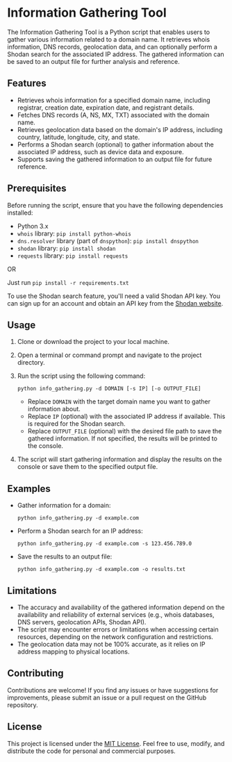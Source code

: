 # Information Gathering Tool

The Information Gathering Tool is a Python script that enables users to gather various information related to a domain name. It retrieves whois information, DNS records, geolocation data, and can optionally perform a Shodan search for the associated IP address. The gathered information can be saved to an output file for further analysis and reference.

## Features

- Retrieves whois information for a specified domain name, including registrar, creation date, expiration date, and registrant details.
- Fetches DNS records (A, NS, MX, TXT) associated with the domain name.
- Retrieves geolocation data based on the domain's IP address, including country, latitude, longitude, city, and state.
- Performs a Shodan search (optional) to gather information about the associated IP address, such as device data and exposure.
- Supports saving the gathered information to an output file for future reference.

## Prerequisites

Before running the script, ensure that you have the following dependencies installed:

- Python 3.x
- `whois` library: `pip install python-whois`
- `dns.resolver` library (part of `dnspython`): `pip install dnspython`
- `shodan` library: `pip install shodan`
- `requests` library: `pip install requests`

OR

Just run `pip install -r requirements.txt`

To use the Shodan search feature, you'll need a valid Shodan API key. You can sign up for an account and obtain an API key from the [Shodan website](https://shodan.io).

## Usage

1. Clone or download the project to your local machine.
2. Open a terminal or command prompt and navigate to the project directory.
3. Run the script using the following command:

   ```
   python info_gathering.py -d DOMAIN [-s IP] [-o OUTPUT_FILE]
   ```

   - Replace `DOMAIN` with the target domain name you want to gather information about.
   - Replace `IP` (optional) with the associated IP address if available. This is required for the Shodan search.
   - Replace `OUTPUT_FILE` (optional) with the desired file path to save the gathered information. If not specified, the results will be printed to the console.

4. The script will start gathering information and display the results on the console or save them to the specified output file.

## Examples

- Gather information for a domain:

  ```
  python info_gathering.py -d example.com
  ```

- Perform a Shodan search for an IP address:

  ```
  python info_gathering.py -d example.com -s 123.456.789.0
  ```

- Save the results to an output file:

  ```
  python info_gathering.py -d example.com -o results.txt
  ```

## Limitations

- The accuracy and availability of the gathered information depend on the availability and reliability of external services (e.g., whois databases, DNS servers, geolocation APIs, Shodan API).
- The script may encounter errors or limitations when accessing certain resources, depending on the network configuration and restrictions.
- The geolocation data may not be 100% accurate, as it relies on IP address mapping to physical locations.

## Contributing

Contributions are welcome! If you find any issues or have suggestions for improvements, please submit an issue or a pull request on the GitHub repository.

## License

This project is licensed under the [MIT License](LICENSE). Feel free to use, modify, and distribute the code for personal and commercial purposes.
